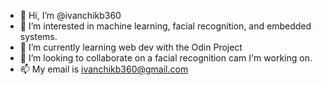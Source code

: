 - 👋 Hi, I’m @ivanchikb360
- 👀 I’m interested in machine learning, facial recognition, and embedded systems.
- 🌱 I’m currently learning web dev with the Odin Project
- 💞️ I’m looking to collaborate on a facial recognition cam I'm working on. 
- 📫 My email is ivanchikb360@gmail.com

<!---
ivanchikb360/ivanchikb360 is a ✨ special ✨ repository because its `README.md` (this file) appears on your GitHub profile.
You can click the Preview link to take a look at your changes.
--->
